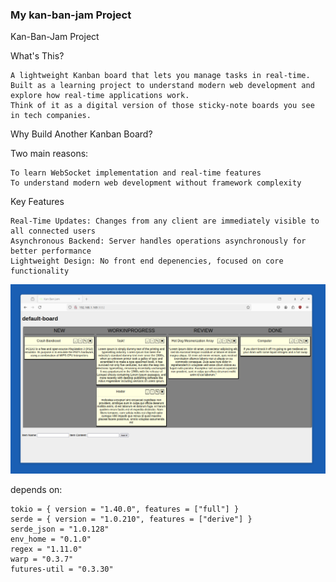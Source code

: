 ### My kan-ban-jam Project

Kan-Ban-Jam Project

What's This?

    A lightweight Kanban board that lets you manage tasks in real-time.
    Built as a learning project to understand modern web development and explore how real-time applications work.
    Think of it as a digital version of those sticky-note boards you see in tech companies.

Why Build Another Kanban Board?

Two main reasons:

    To learn WebSocket implementation and real-time features
    To understand modern web development without framework complexity

Key Features

    Real-Time Updates: Changes from any client are immediately visible to all connected users
    Asynchronous Backend: Server handles operations asynchronously for better performance
    Lightweight Design: No front end depenencies, focused on core functionality

![kan-ban-jam](/screenshot.png?raw=true "kan-ban-jam")

depends on:
```
tokio = { version = "1.40.0", features = ["full"] }
serde = { version = "1.0.210", features = ["derive"] }
serde_json = "1.0.128"
env_home = "0.1.0"
regex = "1.11.0"
warp = "0.3.7"
futures-util = "0.3.30"
```
